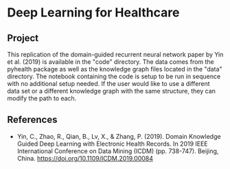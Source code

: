 # Deep Learning for Healthcare
## Project

This replication of the domain-guided recurrent neural network paper by Yin et al. (2019) is available in the "code" directory. The data comes from the pyhealth package as well as the knowledge graph files located in the "data" directory. The notebook containing the code is setup to be run in sequence with no additional setup needed. If the user would like to use a different data set or a different knowledge graph with the same structure, they can modify the path to each.

## References
* Yin, C., Zhao, R., Qian, B., Lv, X., & Zhang, P. (2019). Domain Knowledge Guided Deep Learning with Electronic Health Records. In 2019 IEEE International Conference on Data Mining (ICDM) (pp. 738-747). Beijing, China. https://doi.org/10.1109/ICDM.2019.00084

